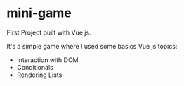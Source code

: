 # mini-game

First Project built with Vue js.

It's a simple game where I used some basics Vue js topics:

- Interaction with DOM
- Conditionals
- Rendering Lists